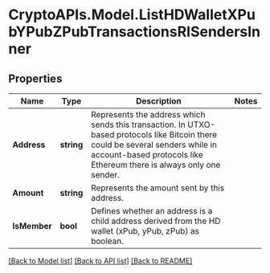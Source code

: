 # CryptoAPIs.Model.ListHDWalletXPubYPubZPubTransactionsRISendersInner

## Properties

Name | Type | Description | Notes
------------ | ------------- | ------------- | -------------
**Address** | **string** | Represents the address which sends this transaction. In UTXO-based protocols like Bitcoin there could be several senders while in account-based protocols like Ethereum there is always only one sender. | 
**Amount** | **string** | Represents the amount sent by this address. | 
**IsMember** | **bool** | Defines whether an address is a child address derived from the HD wallet (xPub, yPub, zPub) as boolean. | 

[[Back to Model list]](../README.md#documentation-for-models) [[Back to API list]](../README.md#documentation-for-api-endpoints) [[Back to README]](../README.md)

